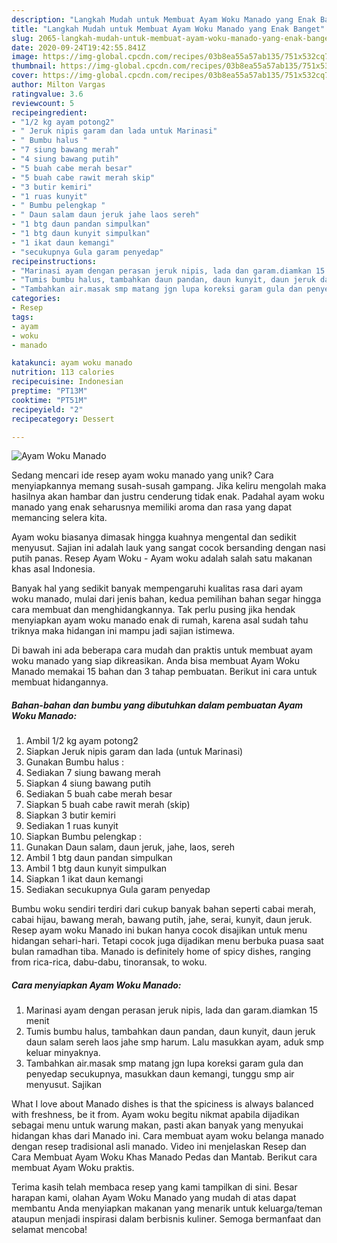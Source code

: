 ```yaml
---
description: "Langkah Mudah untuk Membuat Ayam Woku Manado yang Enak Banget"
title: "Langkah Mudah untuk Membuat Ayam Woku Manado yang Enak Banget"
slug: 2065-langkah-mudah-untuk-membuat-ayam-woku-manado-yang-enak-banget
date: 2020-09-24T19:42:55.841Z
image: https://img-global.cpcdn.com/recipes/03b8ea55a57ab135/751x532cq70/ayam-woku-manado-foto-resep-utama.jpg
thumbnail: https://img-global.cpcdn.com/recipes/03b8ea55a57ab135/751x532cq70/ayam-woku-manado-foto-resep-utama.jpg
cover: https://img-global.cpcdn.com/recipes/03b8ea55a57ab135/751x532cq70/ayam-woku-manado-foto-resep-utama.jpg
author: Milton Vargas
ratingvalue: 3.6
reviewcount: 5
recipeingredient:
- "1/2 kg ayam potong2"
- " Jeruk nipis garam dan lada untuk Marinasi"
- " Bumbu halus "
- "7 siung bawang merah"
- "4 siung bawang putih"
- "5 buah cabe merah besar"
- "5 buah cabe rawit merah skip"
- "3 butir kemiri"
- "1 ruas kunyit"
- " Bumbu pelengkap "
- " Daun salam daun jeruk jahe laos sereh"
- "1 btg daun pandan simpulkan"
- "1 btg daun kunyit simpulkan"
- "1 ikat daun kemangi"
- "secukupnya Gula garam penyedap"
recipeinstructions:
- "Marinasi ayam dengan perasan jeruk nipis, lada dan garam.diamkan 15 menit"
- "Tumis bumbu halus, tambahkan daun pandan, daun kunyit, daun jeruk daun salam sereh laos jahe smp harum. Lalu masukkan ayam, aduk smp keluar minyaknya."
- "Tambahkan air.masak smp matang jgn lupa koreksi garam gula dan penyedap secukupnya, masukkan daun kemangi, tunggu smp air menyusut. Sajikan"
categories:
- Resep
tags:
- ayam
- woku
- manado

katakunci: ayam woku manado 
nutrition: 113 calories
recipecuisine: Indonesian
preptime: "PT13M"
cooktime: "PT51M"
recipeyield: "2"
recipecategory: Dessert

---
```



![Ayam Woku Manado](https://img-global.cpcdn.com/recipes/03b8ea55a57ab135/751x532cq70/ayam-woku-manado-foto-resep-utama.jpg)

Sedang mencari ide resep ayam woku manado yang unik? Cara menyiapkannya memang susah-susah gampang. Jika keliru mengolah maka hasilnya akan hambar dan justru cenderung tidak enak. Padahal ayam woku manado yang enak seharusnya memiliki aroma dan rasa yang dapat memancing selera kita.

Ayam woku biasanya dimasak hingga kuahnya mengental dan sedikit menyusut. Sajian ini adalah lauk yang sangat cocok bersanding dengan nasi putih panas. Resep Ayam Woku - Ayam woku adalah salah satu makanan khas asal Indonesia.

Banyak hal yang sedikit banyak mempengaruhi kualitas rasa dari ayam woku manado, mulai dari jenis bahan, kedua pemilihan bahan segar hingga cara membuat dan menghidangkannya. Tak perlu pusing jika hendak menyiapkan ayam woku manado enak di rumah, karena asal sudah tahu triknya maka hidangan ini mampu jadi sajian istimewa.


Di bawah ini ada beberapa cara mudah dan praktis untuk membuat ayam woku manado yang siap dikreasikan. Anda bisa membuat Ayam Woku Manado memakai 15 bahan dan 3 tahap pembuatan. Berikut ini cara untuk membuat hidangannya.

<!--inarticleads1-->

##### Bahan-bahan dan bumbu yang dibutuhkan dalam pembuatan Ayam Woku Manado:

1. Ambil 1/2 kg ayam potong2
1. Siapkan  Jeruk nipis garam dan lada (untuk Marinasi)
1. Gunakan  Bumbu halus :
1. Sediakan 7 siung bawang merah
1. Siapkan 4 siung bawang putih
1. Sediakan 5 buah cabe merah besar
1. Siapkan 5 buah cabe rawit merah (skip)
1. Siapkan 3 butir kemiri
1. Sediakan 1 ruas kunyit
1. Siapkan  Bumbu pelengkap :
1. Gunakan  Daun salam, daun jeruk, jahe, laos, sereh
1. Ambil 1 btg daun pandan simpulkan
1. Ambil 1 btg daun kunyit simpulkan
1. Siapkan 1 ikat daun kemangi
1. Sediakan secukupnya Gula garam penyedap


Bumbu woku sendiri terdiri dari cukup banyak bahan seperti cabai merah, cabai hijau, bawang merah, bawang putih, jahe, serai, kunyit, daun jeruk. Resep ayam woku Manado ini bukan hanya cocok disajikan untuk menu hidangan sehari-hari. Tetapi cocok juga dijadikan menu berbuka puasa saat bulan ramadhan tiba. Manado is definitely home of spicy dishes, ranging from rica-rica, dabu-dabu, tinoransak, to woku. 

<!--inarticleads2-->

##### Cara menyiapkan Ayam Woku Manado:

1. Marinasi ayam dengan perasan jeruk nipis, lada dan garam.diamkan 15 menit
1. Tumis bumbu halus, tambahkan daun pandan, daun kunyit, daun jeruk daun salam sereh laos jahe smp harum. Lalu masukkan ayam, aduk smp keluar minyaknya.
1. Tambahkan air.masak smp matang jgn lupa koreksi garam gula dan penyedap secukupnya, masukkan daun kemangi, tunggu smp air menyusut. Sajikan


What I love about Manado dishes is that the spiciness is always balanced with freshness, be it from. Ayam woku begitu nikmat apabila dijadikan sebagai menu untuk warung makan, pasti akan banyak yang menyukai hidangan khas dari Manado ini. Cara membuat ayam woku belanga manado dengan resep tradisional asli manado. Video ini menjelaskan Resep dan Cara Membuat Ayam Woku Khas Manado Pedas dan Mantab. Berikut cara membuat Ayam Woku praktis. 

Terima kasih telah membaca resep yang kami tampilkan di sini. Besar harapan kami, olahan Ayam Woku Manado yang mudah di atas dapat membantu Anda menyiapkan makanan yang menarik untuk keluarga/teman ataupun menjadi inspirasi dalam berbisnis kuliner. Semoga bermanfaat dan selamat mencoba!
